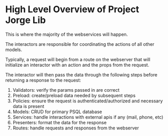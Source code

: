 # High Level Overview of Project Jorge Lib

This is where the majority of the webservices will happen.

The interactors are responsible for coordinating the actions of all other models.

Typically, a request will begin from a route on the webserver that will initialize an interactor with an action and the props from the request.

The interactor will then pass the data through the following steps before returning a response to the request:

1. Validators: verify the params passed in are correct
2. Preload: create/preload data needed by subsequent steps
3. Policies: ensure the request is authenticated/authorized and necessary data is present
3. Models: CRUD for primary PSQL database
4. Services: handle interactions with external apis if any (mail, phone, etc)
5. Presenters: format the data for the response
6. Routes: handle requests and responses from the webserver
